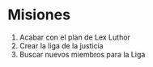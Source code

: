 # Misiones

1. Acabar con el plan de Lex Luthor
2. Crear la liga de la justicia
3. Buscar nuevos miembros para la Liga
